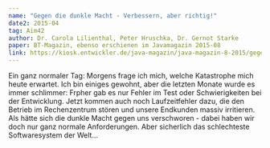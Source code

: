 ```yaml
---
name: "Gegen die dunkle Macht - Verbessern, aber richtig!"
date2: 2015-04
tag: Aim42
author: Dr. Carola Lilienthal, Peter Hruschka, Dr. Gernot Starke
paper: BT-Magazin, ebenso erschienen im Javamagazin 2015-08
link: https://kiosk.entwickler.de/java-magazin/java-magazin-8-2015/gegen-die-dunkle-macht/
---
```

Ein ganz normaler Tag: Morgens frage ich mich, welche Katastrophe  mich heute erwartet. 
Ich bin einiges gewohnt, aber die letzten Monate wurde es immer schlimmer: Frpher gab es nur Fehler im Test
oder Schwierigkeiten bei der Entwicklung. Jetzt kommen auch noch Laufzeitfehler dazu, die den Betrieb im
Rechenzentrum stören und unsere Endkunden massiv irritieren. 
Als hätte sich die dunkle Macht gegen uns verschworen - dabei haben wir doch nur ganz normale Anforderungen.
Aber sicherlich das schlechteste Softwaresystem der Welt...